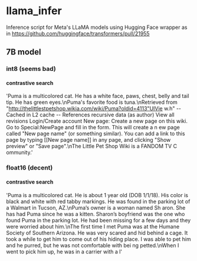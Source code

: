 # llama_infer
Inference script for Meta's LLaMA models using Hugging Face wrapper as in https://github.com/huggingface/transformers/pull/21955

## 7B model
### int8 (seems bad)
#### contrastive search
'Puma is a multicolored cat. He has a white face, paws, chest, belly and tail tip. He has green eyes.\nPuma\'s favorite food is tuna.\nRetrieved from "http://thelittlestpetshop.wikia.com/wiki/Puma?oldid=4113"UIVie
w.h" -- Cached in L2 cache -- References recursive data (as author) View all revisions Login/Create account New page: Create a new page on this wiki. Go to Special:NewPage and fill in the form. This will create a n
ew page called "New page name" (or something similar). You can add a link to this page by typing [[New page name]] in any page, and clicking "Show preview" or "Save page".\nThe Little Pet Shop Wiki is a FANDOM TV C
ommunity.'

### float16 (decent)
#### contrastive search
'Puma is a multicolored cat. He is about 1 year old (DOB 1/1/18). His color is black and white with red tabby markings. He was found in the parking lot of a Walmart in Tucson, AZ.\nPuma’s owner is a woman named Sh
aron. She has had Puma since he was a kitten. Sharon’s boyfriend was the one who found Puma in the parking lot. He had been missing for a few days and they were worried about him.\nThe first time I met Puma was at 
the Humane Society of Southern Arizona. He was very scared and hid behind a cage. It took a while to get him to come out of his hiding place. I was able to pet him and he purred, but he was not comfortable with bei
ng petted.\nWhen I went to pick him up, he was in a carrier with a l'
